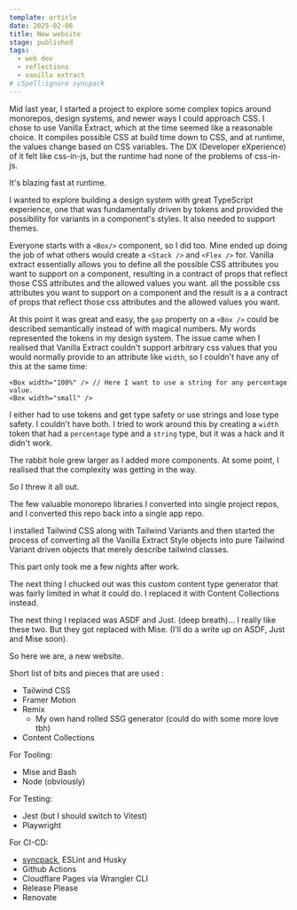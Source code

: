 ```yaml
---
template: article
date: 2025-02-06
title: New website
stage: published
tags:
  - web dev
  - reflections
  - vanilla extract
# cSpell:ignore syncpack
---
```


Mid last year, I started a project to explore some complex topics around monorepos, design systems, and newer ways I could approach CSS. I chose to use Vanilla Extract, which at the time seemed like a reasonable choice. It compiles possible CSS at build time down to CSS, and at runtime, the values change based on CSS variables. The DX (Developer eXperience) of it felt like css-in-js, but the runtime had none of the problems of css-in-js.

It's blazing fast at runtime.

I wanted to explore building a design system with great TypeScript experience, one that was fundamentally driven by tokens and provided the possibility for variants in a component's styles. It also needed to support themes.

Everyone starts with a `<Box/>` component, so I did too. Mine ended up doing the job of what others would create a `<Stack />` and `<Flex />` for. Vanilla extract essentially allows you to define all the possible CSS attributes you want to support on a component, resulting in a contract of props that reflect those CSS attributes and the allowed values you want.
all the possible css attributes you want to support on a component and the result is a a contract of props that reflect those css attributes and the allowed values you want.

At this point it was great and easy, the `gap` property on a `<Box />` could be described semantically instead of with magical numbers. My words represented the tokens in my design system.
The issue came when I realised that Vanilla Extract couldn't support arbitrary css values that you would normally provide to an attribute like `width`, so I couldn't have any of this at the same time:

```tsx
<Box width="100%" /> // Here I want to use a string for any percentage value.
<Box width="small" />
```

I either had to use tokens and get type safety or use strings and lose type safety. I couldn't have both. I tried to work around this by creating a `width` token that had a `percentage` type and a `string` type, but it was a hack and it didn't work.

The rabbit hole grew larger as I added more components. At some point, I realised that the complexity was getting in the way.

So I threw it all out.

The few valuable monorepo libraries I converted into single project repos, and I converted this repo back into a single app repo.

I installed Tailwind CSS along with Tailwind Variants and then started the process of converting all the Vanilla Extract Style objects into pure Tailwind Variant driven objects that merely describe tailwind classes.

This part only took me a few nights after work.

The next thing I chucked out was this custom content type generator that was fairly limited in what it could do. I replaced it with Content Collections instead.

The next thing I replaced was ASDF and Just. (deep breath)... I really like these two. But they got replaced with Mise. (I'll do a write up on ASDF, Just and Mise soon).

So here we are, a new website.

Short list of bits and pieces that are used :

- Tailwind CSS
- Framer Motion
- Remix
  - My own hand rolled SSG generator (could do with some more love tbh)
- Content Collections

For Tooling:

- Mise and Bash
- Node (obviously)

For Testing:

- Jest (but I should switch to Vitest)
- Playwright

For CI-CD:

- [syncpack](https://www.npmjs.com/package/syncpack), ESLint and Husky
- Github Actions
- Cloudflare Pages via Wrangler CLI
- Release Please
- Renovate
